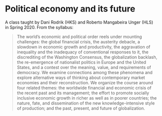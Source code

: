 # Political economy and its future

A class taught by Dani Rodrik (HKS) and Roberto Mangabeira Unger (HLS) in Spring 2020. From the syllabus:

> The world’s economic and political order reels under mounting challenges: the global financial crisis, the austerity debacle, a slowdown in economic growth and productivity, the aggravation of inequality and the inadequacy of conventional responses to it, the discrediting of the Washington Consensus, the globalization backlash, the re-emergence of nationalist politics in Europe and the United States, and a contest over the meaning, value, and requirements of democracy. We examine connections among these phenomena and explore alternative ways of thinking about contemporary market economies and their reconstruction. We organize the course around four related themes: the worldwide financial and economic crisis of the recent past and its management; the effort to promote socially inclusive economic growth in richer as well as in poorer countries; the nature, fate, and dissemination of the new knowledge-intensive style of production; and the past, present, and future of globalization.

